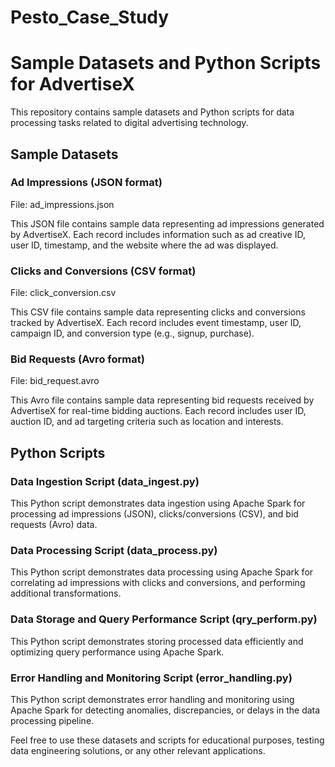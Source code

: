 # Pesto_Case_Study

# Sample Datasets and Python Scripts for AdvertiseX

This repository contains sample datasets and Python scripts for data processing tasks related to digital advertising technology.

## Sample Datasets

### Ad Impressions (JSON format)

File: ad_impressions.json

This JSON file contains sample data representing ad impressions generated by AdvertiseX. Each record includes information such as ad creative ID, user ID, timestamp, and the website where the ad was displayed.

### Clicks and Conversions (CSV format)

File: click_conversion.csv

This CSV file contains sample data representing clicks and conversions tracked by AdvertiseX. Each record includes event timestamp, user ID, campaign ID, and conversion type (e.g., signup, purchase).

### Bid Requests (Avro format)

File: bid_request.avro

This Avro file contains sample data representing bid requests received by AdvertiseX for real-time bidding auctions. Each record includes user ID, auction ID, and ad targeting criteria such as location and interests.

## Python Scripts

### Data Ingestion Script (data_ingest.py)

This Python script demonstrates data ingestion using Apache Spark for processing ad impressions (JSON), clicks/conversions (CSV), and bid requests (Avro) data.

### Data Processing Script (data_process.py)

This Python script demonstrates data processing using Apache Spark for correlating ad impressions with clicks and conversions, and performing additional transformations.

### Data Storage and Query Performance Script (qry_perform.py)

This Python script demonstrates storing processed data efficiently and optimizing query performance using Apache Spark.

### Error Handling and Monitoring Script (error_handling.py)

This Python script demonstrates error handling and monitoring using Apache Spark for detecting anomalies, discrepancies, or delays in the data processing pipeline.

Feel free to use these datasets and scripts for educational purposes, testing data engineering solutions, or any other relevant applications.

